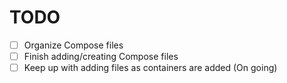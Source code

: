 # TODO

- [ ] Organize Compose files
- [ ] Finish adding/creating Compose files
- [ ] Keep up with adding files as containers are added (On going)
